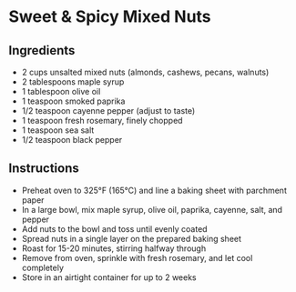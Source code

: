 # Sweet & Spicy Mixed Nuts

## Ingredients

- 2 cups unsalted mixed nuts (almonds, cashews, pecans, walnuts)
- 2 tablespoons maple syrup
- 1 tablespoon olive oil
- 1 teaspoon smoked paprika
- 1/2 teaspoon cayenne pepper (adjust to taste)
- 1 teaspoon fresh rosemary, finely chopped
- 1 teaspoon sea salt
- 1/2 teaspoon black pepper

## Instructions

- Preheat oven to 325°F (165°C) and line a baking sheet with parchment paper
- In a large bowl, mix maple syrup,  olive oil, paprika, cayenne, salt, and pepper
- Add nuts to the bowl and toss until evenly coated
- Spread nuts in a single layer on the prepared baking sheet
- Roast for 15-20 minutes, stirring halfway through
- Remove from oven, sprinkle with fresh rosemary, and let cool completely
- Store in an airtight container for up to 2 weeks
